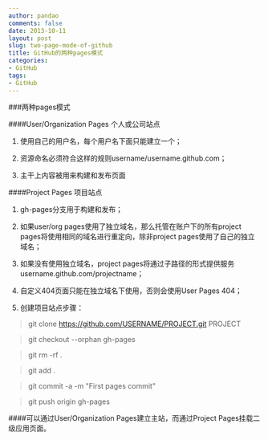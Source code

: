 ```yaml
---
author: pandao
comments: false
date: 2013-10-11
layout: post
slug: two-page-mode-of-github
title: GitHub的两种pages模式
categories:
- GitHub
tags:
- GitHub
---
```




###两种pages模式



####User/Organization Pages 个人或公司站点


1. 使用自己的用户名，每个用户名下面只能建立一个；

2. 资源命名必须符合这样的规则username/username.github.com；

3. 主干上内容被用来构建和发布页面


####Project Pages 项目站点


1. gh-pages分支用于构建和发布；

2. 如果user/org pages使用了独立域名，那么托管在账户下的所有project pages将使用相同的域名进行重定向，除非project pages使用了自己的独立域名；

3. 如果没有使用独立域名，project pages将通过子路径的形式提供服务username.github.com/projectname；

4. 自定义404页面只能在独立域名下使用，否则会使用User Pages 404；

5. 创建项目站点步骤：


>git clone https://github.com/USERNAME/PROJECT.git PROJECT

>git checkout --orphan gh-pages

>git rm -rf .

>git add .

>git commit -a -m "First pages commit"

>git push origin gh-pages


####可以通过User/Organization Pages建立主站，而通过Project Pages挂载二级应用页面。
